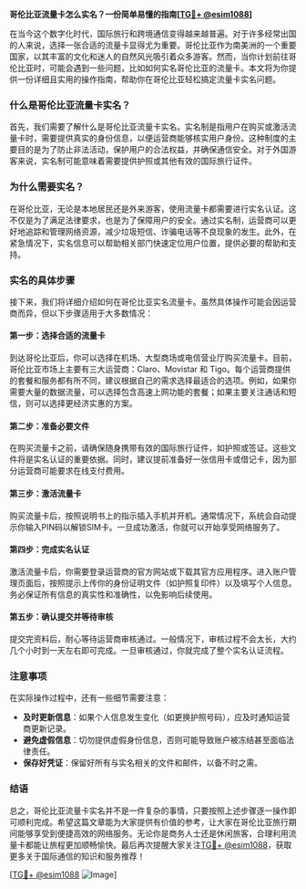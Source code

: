 **哥伦比亚流量卡怎么实名？一份简单易懂的指南[[TG💪+ @esim1088](https://t.me/s/esim1088)]**

在当今这个数字化时代，国际旅行和跨境通信变得越来越普遍。对于许多经常出国的人来说，选择一张合适的流量卡显得尤为重要。哥伦比亚作为南美洲的一个重要国家，以其丰富的文化和迷人的自然风光吸引着众多游客。然而，当你计划前往哥伦比亚时，可能会遇到一些问题，比如如何实名哥伦比亚的流量卡。本文将为你提供一份详细且实用的操作指南，帮助你在哥伦比亚轻松搞定流量卡实名问题。

### 什么是哥伦比亚流量卡实名？

首先，我们需要了解什么是哥伦比亚流量卡实名。实名制是指用户在购买或激活流量卡时，需要提供真实的身份信息，以便运营商能够核实用户身份。这种制度的主要目的是为了防止非法活动，保护用户的合法权益，并确保通信安全。对于外国游客来说，实名制可能意味着需要提供护照或其他有效的国际旅行证件。

### 为什么需要实名？

在哥伦比亚，无论是本地居民还是外来游客，使用流量卡都需要进行实名认证。这不仅是为了满足法律要求，也是为了保障用户的安全。通过实名制，运营商可以更好地追踪和管理网络资源，减少垃圾短信、诈骗电话等不良现象的发生。此外，在紧急情况下，实名信息可以帮助相关部门快速定位用户位置，提供必要的帮助和支持。

### 实名的具体步骤

接下来，我们将详细介绍如何在哥伦比亚实名流量卡。虽然具体操作可能会因运营商而异，但以下步骤适用于大多数情况：

#### 第一步：选择合适的流量卡

到达哥伦比亚后，你可以选择在机场、大型商场或电信营业厅购买流量卡。目前，哥伦比亚市场上主要有三大运营商：Claro、Movistar 和 Tigo。每个运营商提供的套餐和服务都有所不同，建议根据自己的需求选择最适合的选项。例如，如果你需要大量的数据流量，可以选择包含高速上网功能的套餐；如果主要关注通话和短信，则可以选择更经济实惠的方案。

#### 第二步：准备必要文件

在购买流量卡之前，请确保随身携带有效的国际旅行证件，如护照或签证。这些文件将是实名认证的重要依据。同时，建议提前准备好一张信用卡或借记卡，因为部分运营商可能要求在线支付费用。

#### 第三步：激活流量卡

购买流量卡后，按照说明书上的指示插入手机并开机。通常情况下，系统会自动提示你输入PIN码以解锁SIM卡。一旦成功激活，你就可以开始享受网络服务了。

#### 第四步：完成实名认证

激活流量卡后，你需要登录运营商的官方网站或下载其官方应用程序。进入账户管理页面后，按照提示上传你的身份证明文件（如护照复印件）以及填写个人信息。务必保证所有信息的真实性和准确性，以免影响后续使用。

#### 第五步：确认提交并等待审核

提交完资料后，耐心等待运营商审核通过。一般情况下，审核过程不会太长，大约几个小时到一天左右即可完成。一旦审核通过，你就完成了整个实名认证流程。

### 注意事项

在实际操作过程中，还有一些细节需要注意：

- **及时更新信息**：如果个人信息发生变化（如更换护照号码），应及时通知运营商更新记录。
- **避免虚假信息**：切勿提供虚假身份信息，否则可能导致账户被冻结甚至面临法律责任。
- **保存好凭证**：保留好所有与实名相关的文件和邮件，以备不时之需。

### 结语

总之，哥伦比亚流量卡实名并不是一件复杂的事情，只要按照上述步骤逐一操作即可顺利完成。希望这篇文章能为大家提供有价值的参考，让大家在哥伦比亚旅行期间能够享受到便捷高效的网络服务。无论你是商务人士还是休闲旅客，合理利用流量卡都能让旅程更加顺畅愉快。最后再次提醒大家关注[TG💪+ @esim1088](https://t.me/s/esim1088)，获取更多关于国际通信的知识和服务推荐！

[[TG💪+ @esim1088](https://t.me/s/esim1088) ![Image](https://i.postimg.cc/4NQfJmqS/Snipaste-2025-05-13-00-14-12.png)]